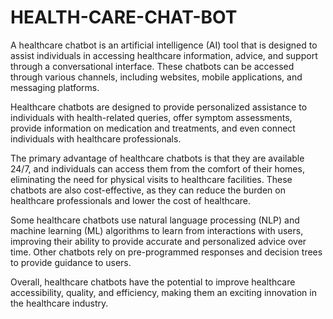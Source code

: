 # HEALTH-CARE-CHAT-BOT

A healthcare chatbot is an artificial intelligence (AI) tool that is designed to assist individuals in accessing healthcare information, advice, and support through a conversational interface. These chatbots can be accessed through various channels, including websites, mobile applications, and messaging platforms.

Healthcare chatbots are designed to provide personalized assistance to individuals with health-related queries, offer symptom assessments, provide information on medication and treatments, and even connect individuals with healthcare professionals.

The primary advantage of healthcare chatbots is that they are available 24/7, and individuals can access them from the comfort of their homes, eliminating the need for physical visits to healthcare facilities. These chatbots are also cost-effective, as they can reduce the burden on healthcare professionals and lower the cost of healthcare.

Some healthcare chatbots use natural language processing (NLP) and machine learning (ML) algorithms to learn from interactions with users, improving their ability to provide accurate and personalized advice over time. Other chatbots rely on pre-programmed responses and decision trees to provide guidance to users.

Overall, healthcare chatbots have the potential to improve healthcare accessibility, quality, and efficiency, making them an exciting innovation in the healthcare industry.
